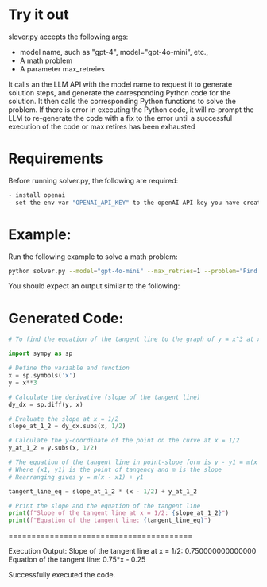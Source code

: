 # Try it out
slover.py accepts the following args:
- model name, such as "gpt-4", model="gpt-4o-mini", etc.,
- A math problem
- A parameter max_retreies 

It calls an the LLM API with the model name to request it to generate solution steps, and generate the corresponding 
Python code for the solution. It then calls the corresponding Python functions to solve the problem. 
If there is error in executing the Python code, it will re-prompt the LLM to re-generate the code with a 
fix to the error until a successful execution of the code or max retires has been exhausted

# Requirements
Before running solver.py, the following are required:
```bash
- install openai
- set the env var "OPENAI_API_KEY" to the openAI API key you have created
```
# Example:
Run the following example to solve a math problem:
```bash
python solver.py --model="gpt-4o-mini" --max_retries=1 --problem="Find the equation of the tangent line to the graph of y = x^3 at x = 1/2"
```
You should expect an output similar to the following:

Generated Code:
========================================
```Python
# To find the equation of the tangent line to the graph of y = x^3 at x = 1/2, we will first calculate the derivative to find the slope of the tangent line at that point.

import sympy as sp

# Define the variable and function
x = sp.symbols('x')
y = x**3

# Calculate the derivative (slope of the tangent line)
dy_dx = sp.diff(y, x)

# Evaluate the slope at x = 1/2
slope_at_1_2 = dy_dx.subs(x, 1/2)

# Calculate the y-coordinate of the point on the curve at x = 1/2
y_at_1_2 = y.subs(x, 1/2)

# The equation of the tangent line in point-slope form is y - y1 = m(x - x1)
# Where (x1, y1) is the point of tangency and m is the slope
# Rearranging gives y = m(x - x1) + y1

tangent_line_eq = slope_at_1_2 * (x - 1/2) + y_at_1_2

# Print the slope and the equation of the tangent line
print(f"Slope of the tangent line at x = 1/2: {slope_at_1_2}")
print(f"Equation of the tangent line: {tangent_line_eq}")
```

========================================

Execution Output:
 Slope of the tangent line at x = 1/2: 0.750000000000000
Equation of the tangent line: 0.75*x - 0.25

Successfully executed the code.


